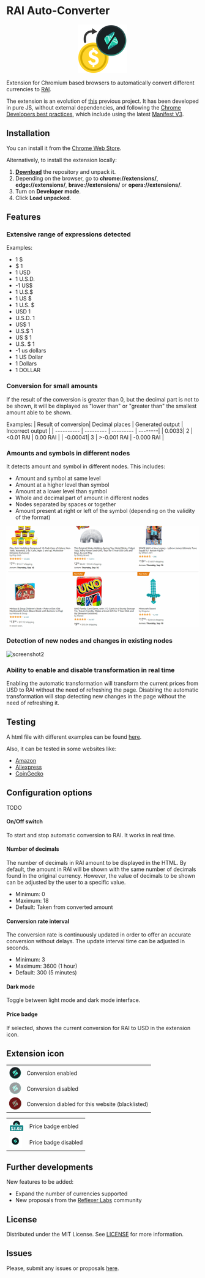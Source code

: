 # RAI Auto-Converter

<p align="center">
<img style="text-align: center;" src="/assets/icons/icon128.png">
</p>

Extension for Chromium based browsers to automatically convert different currencies to [RAI](https://reflexer.finance/).

The extension is an evolution of [this](https://github.com/JairoFra/rai-auto-converter-chrome-extension) previous project. It has been developed in pure JS, without external dependencies, and following the [Chrome Developers best practices](https://developer.chrome.com/docs/webstore/best_practices/), which include using the latest [Manifest V3](https://developer.chrome.com/docs/extensions/mv3/intro/mv3-overview/). 


## Installation

You can install it from the [Chrome Web Store](TODO).

Alternatively, to install the extension locally:
1. [**Download**](https://github.com/JairoFra/rai-auto-converter-chrome-extension-v2/archive/refs/heads/master.zip) the repository and unpack it.
2.  Depending on the browser, go to  **chrome://extensions/**, **edge://extensions/**, **brave://extensions/** or **opera://extensions/**.
3.  Turn on  **Developer mode**.
4.  Click  **Load unpacked**.

## Features

### Extensive range of expressions detected
Examples:
* 1 $
* $ 1
* 1 USD
* 1 U.S.D.
* -1 US$
* 1 U.S.$
* 1 US $
* 1 U.S. $
* USD 1
* U.S.D. 1
* US$ 1
* U.S.$ 1
* US $ 1
* U.S. $ 1
* -1 us dollars
* 1 US Dollar
* 1 Dollars
* 1 DOLLAR

### Conversion for small amounts
If the result of the conversion is greater than 0, but the decimal part is not to be shown, it will be displayed as "lower than" or "greater than" the smallest amount able to be shown. 

Examples:
| Result of conversion| Decimal places | Generated output |  Incorrect output |
| ---------- | --------- | --------- | --------|
| 0.0033| 2 | <0.01 RAI | 0.00 RAI |
| -0.00041| 3 | >-0.001 RAI | -0.000 RAI |

### Amounts and symbols in different nodes
It detects amount and symbol in different nodes. This includes:
* Amount and symbol at same level
* Amount at a higher level than symbol
* Amount at a lower level than symbol
* Whole and decimal part of amount in different nodes
* Nodes separated by spaces or together
* Amount present at right or left of the symbol (depending on the validity of the format)


![screenshot1](/assets/screenshots/screenshot1.gif)

### Detection of new nodes and changes in existing nodes
![screenshot2](/assets/screenshots/screenshot2.gif)

### Ability to enable and disable transformation in real time
Enabling the automatic transformation will transform the current prices from USD to RAI without the need of refreshing the page.
Disabling the automatic transformation will stop detecting new changes in the page without the need of refreshing it.


## Testing
A html file with different examples can be found [here](/test/test.html).

Also, it can be tested in some websites like:
* [Amazon](https://www.amazon.com/b?node=18505442011&pd_rd_w=1ftxB&pf_rd_p=c0ea6ab5-cabd-4b35-bde7-77a8469504b6&pf_rd_r=MF7AS21Z1Z646GCNZYBB&pd_rd_r=411f30ed-d0a0-4627-9bbc-d719c932007b&pd_rd_wg=UZMwk)
* [Aliexpress](https://best.aliexpress.com/?lan=en&aff_fcid=3f8e7b9324664cd8b4d89bb0b73e85ab-1629272449570-02147-_ATQOXo&tt=CPS_NORMAL&cv=14000&aff_fsk=_ATQOXo&af=286416&aff_platform=portals-tool&sk=_ATQOXo&aff_trace_key=3f8e7b9324664cd8b4d89bb0b73e85ab-1629272449570-02147-_ATQOXo&cn=6814&dp=10283fcc33585e62c3015b1d23d961&terminal_id=1583c510f52d43e5ab49408693c15282)
* [CoinGecko](https://www.coingecko.com/en)



## Configuration options

TODO

#### On/Off switch
To start and stop automatic conversion to RAI. It works in real time. 

#### Number of decimals
The number of decimals in RAI amount to be displayed in the HTML.
By default, the amount in RAI will be shown with the same number of decimals found in the original currency. However, the value of decimals to be shown can be adjusted by the user to a specific value.
* Minimum: 0
* Maximum: 18
* Default: Taken from converted amount

#### Conversion rate interval
The conversion rate is continuously updated in order to offer an accurate conversion without delays. The update interval time can be adjusted in seconds.
* Minimum: 3
* Maximum: 3600 (1 hour)
* Default: 300 (5 minutes)

#### Dark mode
Toggle between light mode and dark mode interface.

#### Price badge
If selected, shows the current conversion for RAI to USD in the extension icon.


## Extension icon
<table>
  <tr>
    <th><img src="/assets/icons/icon_32.png"></th>
    <td>Conversion enabled</td>
  </tr>
  <tr>
    <td><img src="/assets/icons/icon_32_disabled.png"></td>
    <td>Conversion disabled</td>
  </tr>
  <tr>
    <td><img src="/assets/icons/icon_32_blocked.png"></td>
    <td>Conversion diabled for this website (blacklisted)</td>
  </tr>
</table>

<table>
  <tr>
    <td><img src="/assets/screenshots/badge-on.png"></td>
    <td>Price badge enbled</td>
  </tr>
  <tr>
    <td><img src="/assets/screenshots/badge-off.png"></td>
    <td>Price badge disabled</td>
  </tr>
</table>


## Further developments
New features to be added:
* Expand the number of currencies supported
* New proposals from the [Reflexer Labs](https://reflexer.finance/) community


## License
Distributed under the MIT License. See [LICENSE](LICENSE) for more information.

## Issues
Please, submit any issues or proposals [here](https://github.com/JairoFra/rai-auto-converter-chrome-extension-v2/issues).

